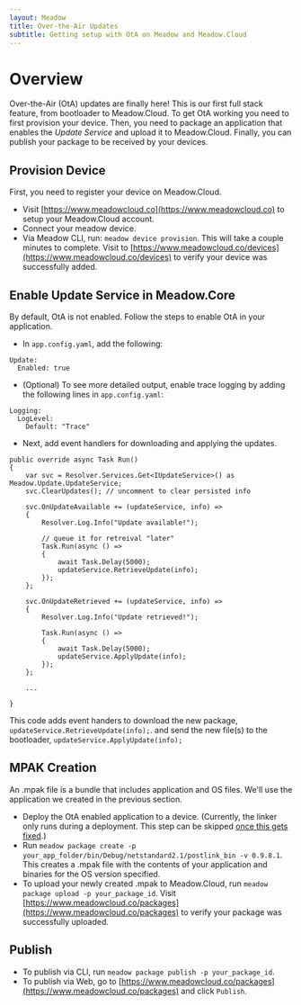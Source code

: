 ```yaml
---
layout: Meadow
title: Over-the-Air Updates
subtitle: Getting setup with OtA on Meadow and Meadow.Cloud
---
```


# Overview

Over-the-Air (OtA) updates are finally here! This is our first full stack feature, from bootloader to Meadow.Cloud. To get OtA working you need to first provision your device. Then, you need to package an application that enables the _Update Service_ and upload it to Meadow.Cloud. Finally, you can publish your package to be received by your devices.

## Provision Device

First, you need to register your device on Meadow.Cloud.
* Visit [https://www.meadowcloud.co](https://www.meadowcloud.co) to setup your Meadow.Cloud account.
* Connect your meadow device.
* Via Meadow CLI, run: `meadow device provision`. This will take a couple minutes to complete. Visit to [https://www.meadowcloud.co/devices](https://www.meadowcloud.co/devices) to verify your device was successfully added.

## Enable Update Service in Meadow.Core

By default, OtA is not enabled. Follow the steps to enable OtA in your application.  

* In `app.config.yaml`, add the following:

```
Update:
  Enabled: true
```

* (Optional) To see more detailed output, enable trace logging by adding the following lines in `app.config.yaml`:

```
Logging:
  LogLevel:
    Default: "Trace"
```

* Next, add event handlers for downloading and applying the updates.

```
public override async Task Run()
{
    var svc = Resolver.Services.Get<IUpdateService>() as Meadow.Update.UpdateService;
    svc.ClearUpdates(); // uncomment to clear persisted info

    svc.OnUpdateAvailable += (updateService, info) =>
    {
        Resolver.Log.Info("Update available!");

        // queue it for retreival "later"
        Task.Run(async () =>
        {
            await Task.Delay(5000);
            updateService.RetrieveUpdate(info);
        });
    };

    svc.OnUpdateRetrieved += (updateService, info) =>
    {
        Resolver.Log.Info("Update retrieved!");

        Task.Run(async () =>
        {
            await Task.Delay(5000);
            updateService.ApplyUpdate(info);
        });
    };

    ...

}
```
This code adds event handers to download the new package, `updateService.RetrieveUpdate(info);`. and send the new file(s) to the bootloader, `updateService.ApplyUpdate(info);`

## MPAK Creation

An .mpak file is a bundle that includes application and OS files. We'll use the application we created in the previous section.

* Deploy the OtA enabled application to a device. (Currently, the linker only runs during a deployment. This step can be skipped [once this gets fixed](https://github.com/WildernessLabs/Meadow.CLI/issues/287).)
* Run `meadow package create -p your_app_folder/bin/Debug/netstandard2.1/postlink_bin -v 0.9.8.1`. This creates a .mpak file with the contents of your application and binaries for the OS version specified.
* To upload your newly created .mpak to Meadow.Cloud, run `meadow package upload -p your_package_id`. Visit [https://www.meadowcloud.co/packages](https://www.meadowcloud.co/packages) to verify your package was successfully uploaded.

## Publish

* To publish via CLI, run `meadow package publish -p your_package_id`.  
* To publish via Web, go to [https://www.meadowcloud.co/packages](https://www.meadowcloud.co/packages) and click `Publish`.




